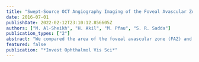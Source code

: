 ```yaml
---
title: "Swept-Source OCT Angiography Imaging of the Foveal Avascular Zone and Macular Capillary Network Density in Diabetic Retinopathy"
date: 2016-07-01
publishDate: 2022-02-12T23:10:12.856605Z
authors: ["M. Al-Sheikh", "H. Akil", "M. Pfau", "S. R. Sadda"]
publication_types: ["2"]
abstract: "We compared the area of the foveal avascular zone (FAZ) and macular capillary network density at different retinal layers using swept-source optical coherence tomography angiography (OCT-A) in normal individuals and patients with diabetic retinopathy (DR). Images (a 3 × 3 mm cube centered on the fovea) were acquired in 40 eyes of 22 normal individuals and 28 eyes of 18 patients with varying levels of DR using a swept-source OCT-A device (central wavelength 1050 nm; A-scan-rate of 100,000 scans per second). En face images of the retinal vasculature were generated from the superficial and deep retinal layers (SRL/DRL). Quantitative analysis of the vessel density (VD) and FAZ area was performed. Vessel density was assessed as the ratio of the retinal area occupied by vessels. 0.001; DRL, P = 0.028). Swept-source OCT-A of the microcirculation in eyes of patients with DR can be used to quantitatively demonstrate alterations in the FAZ and VD in the SRL/DRL of the macula compared to normal eyes. Future longitudinal studies may use these metrics to evaluate changes over time or in response to treatment."
featured: false
publication: "*Invest Ophthalmol Vis Sci*"
---
```


